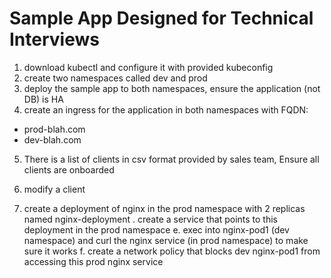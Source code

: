 # Sample App Designed for Technical Interviews


1. download kubectl and configure it with provided kubeconfig
2. create two namespaces called dev and prod
3. deploy the sample app to both namespaces, ensure the application (not DB) is HA
4. create an ingress for the application in both namespaces with FQDN:
  - prod-blah.com
  - dev-blah.com
5. There is a list of clients in csv format provided by sales team, Ensure all clients are onboarded
6. modify a client


4. create a deployment of nginx in the prod namespace with 2 replicas named nginx-deployment
. create a service that points to this deployment in the prod namespace
e. exec into nginx-pod1 (dev namespace) and curl the nginx service (in prod namespace) to make sure it works
f. create a network policy that blocks dev nginx-pod1 from accessing this prod nginx service
